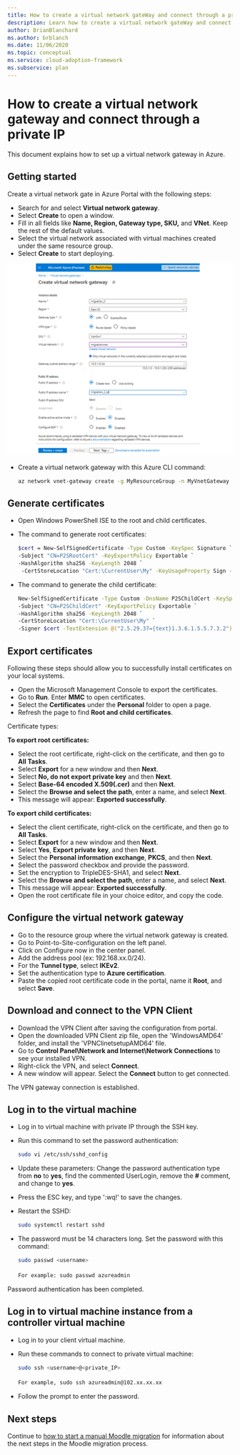 ```yaml
---
title: How to create a virtual network gateWay and connect through a private IP
description: Learn how to create a virtual network gateWay and connect through a private IP.
author: BrianBlanchard
ms.author: brblanch
ms.date: 11/06/2020
ms.topic: conceptual
ms.service: cloud-adoption-framework
ms.subservice: plan
---
```


# How to create a virtual network gateway and connect through a private IP

This document explains how to set up a virtual network gateway in Azure.

## Getting started

Create a virtual network gate in Azure Portal with the following steps:

- Search for and select **Virtual network gateway**.
- Select **Create** to open a window.
- Fill in all fields like **Name, Region, Gateway type, SKU,** and **VNet**. Keep the rest of the default values.
- Select the virtual network associated with virtual machines created under the same resource group.
- Select **Create** to start deploying.

![Creating a virtual network gateway.](images/vpn-gateway.png)
		
- Create a virtual network gateway with this Azure CLI command:

	```bash
	az network vnet-gateway create -g MyResourceGroup -n MyVnetGateway --public-ip-address MyGatewayIp --vnet MyVnet --gateway-type Vpn --sku VpnGw1 --vpn-type RouteBased --no-wait
	```

## Generate certificates

- Open Windows PowerShell ISE to the root and child certificates.

- The command to generate root certificates:

  ```bash
  $cert = New-SelfSignedCertificate -Type Custom -KeySpec Signature `
  -Subject "CN=P2SRootCert" -KeyExportPolicy Exportable `
  -HashAlgorithm sha256 -KeyLength 2048 `
   -CertStoreLocation "Cert:\CurrentUser\My" -KeyUsageProperty Sign -KeyUsage CertSign
  ```

- The command to generate the child certificate:

  ```bash
  New-SelfSignedCertificate -Type Custom -DnsName P2SChildCert -KeySpec Signature `
  -Subject "CN=P2SChildCert" -KeyExportPolicy Exportable `
  -HashAlgorithm sha256 -KeyLength 2048 `
  -CertStoreLocation "Cert:\CurrentUser\My" `
  -Signer $cert -TextExtension @("2.5.29.37={text}1.3.6.1.5.5.7.3.2")
  ```

## Export certificates

Following these steps should allow you to successfully install certificates on your local systems.

- Open the Microsoft Management Console to export the certificates.
- Go to **Run**. Enter **MMC** to open certificates.
- Select the **Certificates** under the **Personal** folder to open a page.
- Refresh the page to find **Root and child certificates**.

Certificate types:

**To export root certificates:**

- Select the root certificate, right-click on the certificate, and then go to **All Tasks**.
- Select **Export** for a new window and then **Next**.
- Select **No, do not export private key** and then **Next**.
- Select **Base-64 encoded X.509(.cer)** and then **Next**.
- Select the **Browse and select the path**, enter a name, and select **Next**.
- This message will appear: **Exported successfully**.
    
**To export child certificates:**

- Select the client certificate, right-click on the certificate, and then go to **All Tasks**.
- Select **Export** for a new window and then **Next**.
- Select **Yes**, **Export private key**, and then **Next**.
- Select the **Personal information exchange**, **PKCS**, and then **Next**.
- Select the password checkbox and provide the password.
- Set the encryption to TripleDES-SHA1, and select **Next**.
- Select the **Browse and select the path**, enter a name, and select **Next**.
- This message will appear: **Exported successfully**.
- Open the root certificate file in your choice editor, and copy the code.

## Configure the virtual network gateway

- Go to the resource group where the virtual network gateway is created.
- Go to Point-to-Site-configuration on the left panel.
- Click on Configure now in the center panel.
- Add the address pool (ex: 192.168.xx.0/24).
- For the **Tunnel type**, select **IKEv2**.
- Set the authentication type to **Azure certification**.
- Paste the copied root certificate code in the portal, name it **Root**, and select **Save**.

## Download and connect to the VPN Client

- Download the VPN Client after saving the configuration from portal.
- Open the downloaded VPN Client zip file, open the 'WindowsAMD64' folder, and install the 'VPNClinetsetupAMD64' file.
- Go to **Control Panel\Network and Internet\Network Connections** to see your installed VPN.
- Right-click the VPN, and select **Connect**.
- A new window will appear. Select the **Connect** button to get connected.

The VPN gateway connection is established.

## Log in to the virtual machine

- Log in to virtual machine with private IP through the SSH key.

- Run this command to set the password authentication:

  ```bash
  sudo vi /etc/ssh/sshd_config
  ```

- Update these parameters: Change the password authentication type from **no** to **yes**, find the commented UserLogin, remove the **#** comment, and change to **yes**.
  
- Press the ESC key, and type ':wq!' to save the changes.

- Restart the SSHD:

  ```bash
  sudo systemctl restart sshd
  ```

- The password must be 14 characters long. Set the password with this command:

  ```bash
  sudo passwd <username>

  For example: sudo passwd azureadmin

Password authentication has been completed.

## Log in to virtual machine instance from a controller virtual machine

- Log in to your client virtual machine.

- Run these commands to connect to private virtual machine:

  ```bash
  sudo ssh <username>@<private_IP>

  For example, sudo ssh azureadmin@102.xx.xx.xx

- Follow the prompt to enter the password.

## Next steps

Continue to [how to start a manual Moodle migration](/migration-start.md) for information about the next steps in the Moodle migration process.
